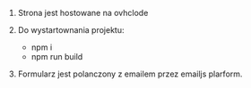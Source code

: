 1. Strona jest hostowane na ovhclode

2. Do wystartownania projektu:

   - npm i
   - npm run build

3. Formularz jest polanczony z emailem przez emailjs plarform.
